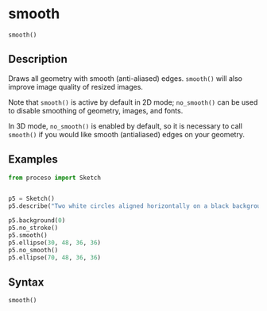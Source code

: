 # smooth

`smooth()`

## Description

Draws all geometry with smooth (anti-aliased) edges.
`smooth()` will also improve image quality of resized images.

Note that `smooth()` is active by default in 2D mode; `no_smooth()` can be
used to disable smoothing of geometry, images, and fonts.

In 3D mode, `no_smooth()` is enabled by default, so it is necessary to
call `smooth()` if you would like smooth (antialiased) edges on your
geometry.

## Examples

```python
from proceso import Sketch


p5 = Sketch()
p5.describe("Two white circles aligned horizontally on a black background")

p5.background(0)
p5.no_stroke()
p5.smooth()
p5.ellipse(30, 48, 36, 36)
p5.no_smooth()
p5.ellipse(70, 48, 36, 36)
```

## Syntax

`smooth()`
